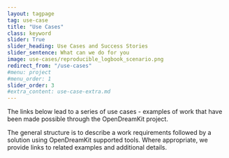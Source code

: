 ```yaml
---
layout: tagpage
tag: use-case
title: "Use Cases"
class: keyword
slider: True
slider_heading: Use Cases and Success Stories
slider_sentence: What can we do for you
image: use-cases/reproducible_logbook_scenario.png
redirect_from: "/use-cases"
#menu: project
#menu_order: 1
slider_order: 3
#extra_content: use-case-extra.md
---
```


The links below lead to a series of use cases - examples of work that have been made possible through the OpenDreamKit project.

The general structure is to describe a work requirements followed by a
solution using OpenDreamKit supported tools. Where appropriate, we
provide links to related examples and additional details.
